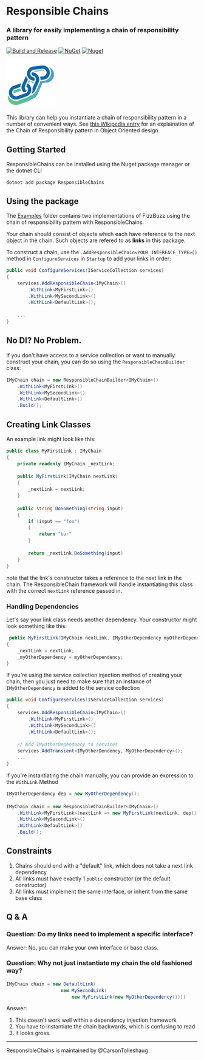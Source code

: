 # Responsible Chains
### A library for easily implementing a chain of responsibility pattern

[![Build and Release](https://github.com/CarsonTolleshaug/ResponsibleChains/actions/workflows/build.yml/badge.svg)](https://github.com/CarsonTolleshaug/ResponsibleChains/actions/workflows/build.yml)
[![NuGet](https://img.shields.io/nuget/v/ResponsibleChains.svg)](https://nuget.org/packages/ResponsibleChains) 
[![Nuget](https://img.shields.io/nuget/dt/ResponsibleChains.svg)](https://nuget.org/packages/ResponsibleChains)

![Logo](./Logo/logo.png)

This library can help you instantiate a chain of responsibility pattern in a number of convenient ways. 
See [this Wikipedia entry](https://en.wikipedia.org/wiki/Chain-of-responsibility_pattern) for an 
explaination of the Chain of Responsibility pattern in Object Oriented design.

## Getting Started

ResponsibleChains can be installed using the Nuget package manager or the dotnet CLI

```
dotnet add package ResponsibleChains
```

## Using the package

The [Examples](./Examples) folder contains two implementations of FizzBuzz using the chain of responsibility pattern with ResponsibleChains.

Your chain should consist of objects which each have reference to the next object in the chain. Such
objects are refered to as **links** in this package.

To construct a chain, use the `.AddResponsibleChain<YOUR_INTERFACE_TYPE>()` method in `ConfigureServices` 
in `Startup` to add your links in order:

```c#
public void ConfigureServices(IServiceCollection services)
{
    services.AddResponsibleChain<IMyChain>()
        .WithLink<MyFirstLink>()
        .WithLink<MySecondLink>()
        .WithLink<DefaultLink>();

    ...
}
```

## No DI? No Problem.

If you don't have access to a service collection or want to manually construct your chain, you can 
do so using the `ResponsibleChainBuilder` class:

```c#
IMyChain chain = new ResponsibleChainBuilder<IMyChain>()
    .WithLink<MyFirstLink>()
    .WithLink<MySecondLink>()
    .WithLink<DefaultLink>()
    .Build();
```


## Creating Link Classes

An example link might look like this:

```c#
public class MyFirstLink : IMyChain
{
    private readonly IMyChain _nextLink;

    public MyFirstLink(IMyChain nextLink)
    {
        _nextLink = nextLink;
    }

    public string DoSomething(string input)
    {
        if (input == "foo")
        {
            return "bar"
        }

        return _nextLink.DoSomething(input)
    }
}
```

note that the link's constructor takes a reference to the next link in the chain. The ResponsibleChain 
framework will handle instantiating this class with the correct `nextLink` reference passed in.

### Handling Dependencies

Let's say your link class needs another dependency. Your constructor might look something like this:

```c#
 public MyFirstLink(IMyChain nextLink, IMyOtherDependency myOtherDependency)
{
    _nextLink = nextLink;
    _myOtherDependency = myOtherDependency;
}
```

If you're using the service collection injection method of creating your chain, then you just need to
make sure that an instance of `IMyOtherDependency` is added to the service collection

```c#
public void ConfigureServices(IServiceCollection services)
{
    services.AddResponsibleChain<IMyChain>()
        .WithLink<MyFirstLink>()
        .WithLink<MySecondLink>()
        .WithLink<DefaultLink>();

    // Add IMyOtherDependency to services
    services.AddTransient<IMyOtherDendency, MyOtherDependency>();
    ...
}
```

if you're instantiating the chain manually, you can provide an expression to the `WithLink` Method

```c#
IMyOtherDependency dep = new MyOtherDependency();

IMyChain chain = new ResponsibleChainBuilder<IMyChain>()
    .WithLink<MyFirstLink>(nextLink => new MyFirstLink(nextLink, dep))
    .WithLink<MySecondLink>()
    .WithLink<DefaultLink>()
    .Build();
```

## Constraints

1. Chains should end with a "default" link, which does not take a next link dependency
2. All links must have exactly 1 `public` constructor (or the default constructor)
3. All links must implement the same interface, or inherit from the same base class

## Q & A

### Question: Do my links need to implement a specific interface?

Answer: No, you can make your own interface or base class.

### Question: Why not just instantiate my chain the old fashioned way?

```c#
IMyChain chain = new DefaultLink(
                    new MySecondLink(
                        new MyFirstLink(new MyOtherDependency())))
```

Answer: 
1. This doesn't work well within a dependency injection framework
2. You have to instantiate the chain backwards, which is confusing to read
3. It looks gross.

---

ResponsibleChains is maintained by @CarsonTolleshaug